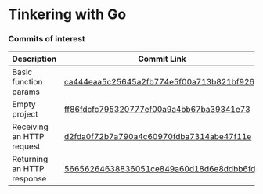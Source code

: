 # Tinkering with Go

### Commits of interest

| Description | Commit Link |
| ----------- | ------------ |
| Basic function params | [ca444eaa5c25645a2fb774e5f00a713b821bf926](https://github.com/ckz8780/fcc-go/commit/ca444eaa5c25645a2fb774e5f00a713b821bf926)|
| Empty project | [ff86fdcfc795320777ef00a9a4bb67ba39341e73](https://github.com/ckz8780/fcc-go/commit/ff86fdcfc795320777ef00a9a4bb67ba39341e73) |
| Receiving an HTTP request | [d2fda0f72b7a790a4c60970fdba7314abe47f11e](https://github.com/ckz8780/fcc-go/commit/d2fda0f72b7a790a4c60970fdba7314abe47f11e) |
| Returning an HTTP response | [56656264638836051ce849a60d18d6e8ddbb6fda](https://github.com/ckz8780/fcc-go/commit/56656264638836051ce849a60d18d6e8ddbb6fda) |
